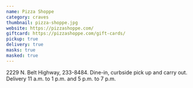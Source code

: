 ```yaml
---
name: Pizza Shoppe
category: craves
thumbnail: pizza-shoppe.jpg
website: https://pizzashoppe.com/
giftcard: https://pizzashoppe.com/gift-cards/
pickup: true
delivery: true
masks: true
masked: true
---
```

2229 N. Belt Highway, 233-8484. Dine-in, curbside pick up and carry out. Delivery 11 a.m. to 1 p.m. and 5 p.m. to 7 p.m.